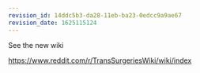 ```yaml
---
revision_id: 14ddc5b3-da28-11eb-ba23-0edcc9a9ae67
revision_date: 1625115124
---
```


See the new wiki

https://www.reddit.com/r/TransSurgeriesWiki/wiki/index